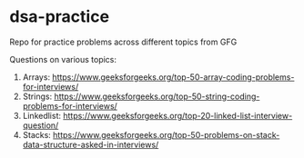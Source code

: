 # dsa-practice
Repo for practice problems across different topics from GFG

Questions on various topics:
1.  Arrays: https://www.geeksforgeeks.org/top-50-array-coding-problems-for-interviews/
2.  Strings: https://www.geeksforgeeks.org/top-50-string-coding-problems-for-interviews/
3.  Linkedlist: https://www.geeksforgeeks.org/top-20-linked-list-interview-question/
4.  Stacks: https://www.geeksforgeeks.org/top-50-problems-on-stack-data-structure-asked-in-interviews/
